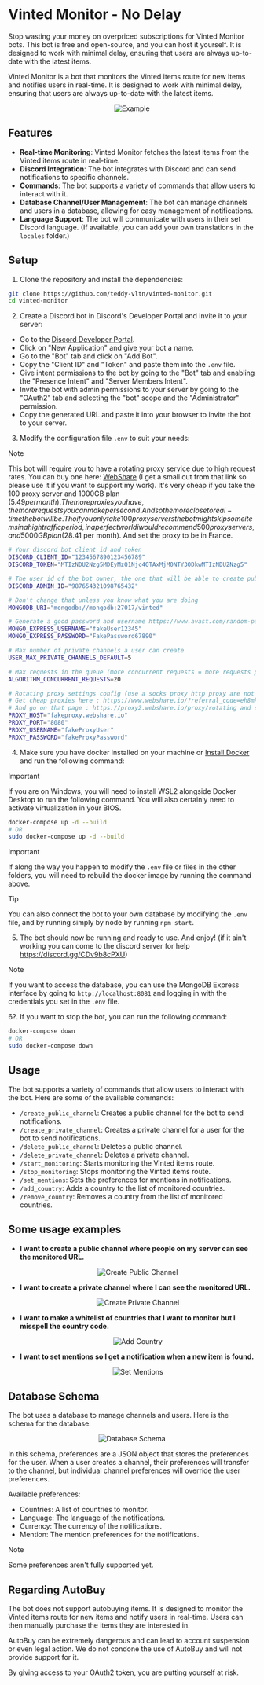 # Vinted Monitor - No Delay

Stop wasting your money on overpriced subscriptions for Vinted Monitor bots. This bot is free and open-source, and you can host it yourself. It is designed to work with minimal delay, ensuring that users are always up-to-date with the latest items.

Vinted Monitor is a bot that monitors the Vinted items route for new items and notifies users in real-time. It is designed to work with minimal delay, ensuring that users are always up-to-date with the latest items.

<p align="center">
  <img src="./doc/example_items.png" alt="Example" style="max-height: 400px; width: auto;">
</p>

## Features

- **Real-time Monitoring**: Vinted Monitor fetches the latest items from the Vinted items route in real-time.
- **Discord Integration**: The bot integrates with Discord and can send notifications to specific channels.
- **Commands**: The bot supports a variety of commands that allow users to interact with it.
- **Database Channel/User Management**: The bot can manage channels and users in a database, allowing for easy management of notifications.
- **Language Support**: The bot will communicate with users in their set Discord language. (If available, you can add your own translations in the `locales` folder.)

## Setup

1. Clone the repository and install the dependencies:

```bash
git clone https://github.com/teddy-vltn/vinted-monitor.git
cd vinted-monitor
```

2. Create a Discord bot in Discord's Developer Portal and invite it to your server:

- Go to the [Discord Developer Portal](https://discord.com/developers/applications).
- Click on "New Application" and give your bot a name.
- Go to the "Bot" tab and click on "Add Bot".
- Copy the "Client ID" and "Token" and paste them into the `.env` file.
- Give intent permissions to the bot by going to the "Bot" tab and enabling the "Presence Intent" and "Server Members Intent".
- Invite the bot with admin permissions to your server by going to the "OAuth2" tab and selecting the "bot" scope and the "Administrator" permission.
- Copy the generated URL and paste it into your browser to invite the bot to your server.

3. Modify the configuration file `.env` to suit your needs:

> [!NOTE]
> This bot will require you to have a rotating proxy service due to high request rates. You can buy one here: [WebShare](https://www.webshare.io/?referral_code=eh8mkj0b6ral) (I get a small cut from that link so please use it if you want to support my work). It's very cheap if you take the 100 proxy server and 1000GB plan ($5.49 per month). The more proxies you have, the more requests you can make per second. And so the more close to real-time the bot will be. Tho if you only take 100 proxy servers the bot might skip some items in a high traffic period, in a perfect world i would recommend 500 proxy servers, and 5000GB plan ($28.41 per month). And set the proxy to be in France.

```sh
# Your discord bot client id and token
DISCORD_CLIENT_ID="1234567890123456789"
DISCORD_TOKEN="MTIzNDU2Nzg5MDEyMzQ1Njc4OTAxMjM0NTY3ODkwMTIzNDU2Nzg5"

# The user id of the bot owner, the one that will be able to create public channels
DISCORD_ADMIN_ID="987654321098765432"

# Don't change that unless you know what you are doing
MONGODB_URI="mongodb://mongodb:27017/vinted"

# Generate a good password and username https://www.avast.com/random-password-generator
MONGO_EXPRESS_USERNAME="fakeUser12345"
MONGO_EXPRESS_PASSWORD="FakePassword67890"

# Max number of private channels a user can create
USER_MAX_PRIVATE_CHANNELS_DEFAULT=5

# Max requests in the queue (more concurrent requests = more requests per second = more memory usage)
ALGORITHM_CONCURRENT_REQUESTS=20

# Rotating proxy settings config (use a socks proxy http proxy are not supported)
# Get cheap proxies here : https://www.webshare.io/?referral_code=eh8mkj0b6ral
# And go on that page : https://proxy2.webshare.io/proxy/rotating and set the protocol to socks5 and username/password authentification
PROXY_HOST="fakeproxy.webshare.io"
PROXY_PORT="8080"
PROXY_USERNAME="fakeProxyUser"
PROXY_PASSWORD="fakeProxyPassword"
```

4. Make sure you have docker installed on your machine or [Install Docker](https://docs.docker.com/engine/install/) and run the following command:

> [!IMPORTANT]
> If you are on Windows, you will need to install WSL2 alongside Docker Desktop to run the following command. You will also certainly need to activate virtualization in your BIOS.

```bash
docker-compose up -d --build
# OR
sudo docker-compose up -d --build
```

> [!IMPORTANT]
> If along the way you happen to modify the `.env` file or files in the other folders, you will need to rebuild the docker image by running the command above.

> [!TIP]
> You can also connect the bot to your own database by modifying the `.env` file, and by running simply by node by running `npm start`.

5. The bot should now be running and ready to use. And enjoy! (if it ain't working you can come to the discord server for help https://discord.gg/CDv9b8cPXU)

> [!NOTE]
> If you want to access the database, you can use the MongoDB Express interface by going to `http://localhost:8081` and logging in with the credentials you set in the `.env` file.

6?. If you want to stop the bot, you can run the following command:

```bash
docker-compose down
# OR
sudo docker-compose down
```

## Usage

The bot supports a variety of commands that allow users to interact with the bot. Here are some of the available commands:
- `/create_public_channel`: Creates a public channel for the bot to send notifications.
- `/create_private_channel`: Creates a private channel for a user for the bot to send notifications.
- `/delete_public_channel`: Deletes a public channel.
- `/delete_private_channel`: Deletes a private channel.
- `/start_monitoring`: Starts monitoring the Vinted items route.
- `/stop_monitoring`: Stops monitoring the Vinted items route.
- `/set_mentions`: Sets the preferences for mentions in notifications.
- `/add_country`: Adds a country to the list of monitored countries.
- `/remove_country`: Removes a country from the list of monitored countries.

## Some usage examples

- **I want to create a public channel where people on my server can see the monitored URL.**

  <p align="center">
    <img src="./doc/create_public_channel.png" alt="Create Public Channel" style="max-height: 200px; width: auto;">
  </p>

- **I want to create a private channel where I can see the monitored URL.**

  <p align="center">
    <img src="./doc/create_private_channel.png" alt="Create Private Channel" style="max-height: 200px; width: auto;">
  </p>

- **I want to make a whitelist of countries that I want to monitor but I misspell the country code.**

  <p align="center">
    <img src="./doc/add_country_error.png" alt="Add Country" style="max-height: 200px; width: auto;">
  </p>

- **I want to set mentions so I get a notification when a new item is found.**

  <p align="center">
    <img src="./doc/set_mentions.png" alt="Set Mentions" style="max-height: 200px; width: auto;">
  </p>

## Database Schema

The bot uses a database to manage channels and users. Here is the schema for the database:

<p align="center">
  <img src="./doc/relations.png" alt="Database Schema" style="max-height: 200px; width: auto;">
</p>

In this schema, preferences are a JSON object that stores the preferences for the user. When a user creates a channel, their preferences will transfer to the channel, but individual channel preferences will override the user preferences.

Available preferences:
- Countries: A list of countries to monitor.
- Language: The language of the notifications.
- Currency: The currency of the notifications.
- Mention: The mention preferences for the notifications.

> [!NOTE]
> Some preferences aren't fully supported yet.

## Regarding AutoBuy

The bot does not support autobuying items. It is designed to monitor the Vinted items route for new items and notify users in real-time. Users can then manually purchase the items they are interested in.

AutoBuy can be extremely dangerous and can lead to account suspension or even legal action. We do not condone the use of AutoBuy and will not provide support for it.

By giving access to your OAuth2 token, you are putting yourself at risk.
